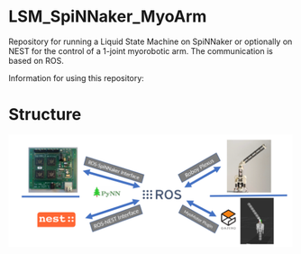 # LSM_SpiNNaker_MyoArm
Repository for running a Liquid State Machine on SpiNNaker or optionally on NEST for the control of a 1-joint myorobotic arm. The communication is based on ROS.

Information for using this repository: 


# Structure

![](https://github.com/Roboy/LSM_SpiNNaker_MyoArm/blob/master/media/interfaces.png "Logo Title Text 1")

